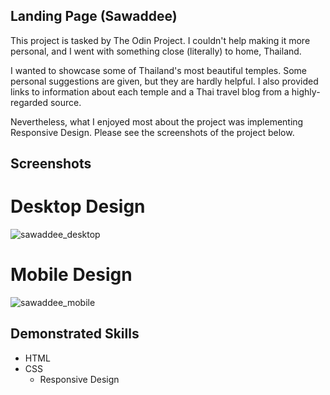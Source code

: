## Landing Page (Sawaddee)

This project is tasked by The Odin Project. I couldn't help making it more personal, and I went with something close (literally) to home, Thailand. 

I wanted to showcase some of Thailand's most beautiful temples. Some personal suggestions are given, but they are hardly helpful. I also provided links to information about each temple and a Thai travel blog from a highly-regarded source.

Nevertheless, what I enjoyed most about the project was implementing Responsive Design. Please see the screenshots of the project below.
 
 
## Screenshots
# Desktop Design
![sawaddee_desktop](https://user-images.githubusercontent.com/77329731/212607184-0b8555a0-6b8c-4269-aa7d-163f9fc8f4b0.png)


# Mobile Design
![sawaddee_mobile](https://user-images.githubusercontent.com/77329731/212606519-8413b57b-a53c-4d14-86c0-5ae2fe832463.gif)


## Demonstrated Skills 
- HTML
- CSS
    - Responsive Design
